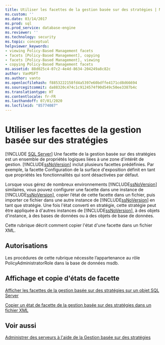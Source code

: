 ```yaml
---
title: Utiliser les facettes de la gestion basée sur des stratégies | Microsoft Docs
ms.custom: ''
ms.date: 03/14/2017
ms.prod: sql
ms.prod_service: database-engine
ms.reviewer: ''
ms.technology: security
ms.topic: conceptual
helpviewer_keywords:
- viewing Policy-Based Management facets
- facets [Policy-Based Management], copying
- facets [Policy-Based Management], viewing
- copying Policy-Based Management facets
ms.assetid: 88d025c4-07c2-4e4d-8634-204249a8c82c
author: VanMSFT
ms.author: vanto
ms.openlocfilehash: f8853222158fd4a5397e60bdffe4171cd8d66694
ms.sourcegitcommit: da88320c474c1c9124574f90d549c50ee3387b4c
ms.translationtype: HT
ms.contentlocale: fr-FR
ms.lasthandoff: 07/01/2020
ms.locfileid: "85774087"
---
```

# <a name="working-with-policy-based-management-facets"></a>Utiliser les facettes de la gestion basée sur des stratégies
 [!INCLUDE [SQL Server](../../includes/applies-to-version/sqlserver.md)]
  Une facette de la gestion basée sur des stratégies est un ensemble de propriétés logiques liées à une zone d'intérêt de gestion. [!INCLUDE[ssNoVersion](../../includes/ssnoversion-md.md)] inclut plusieurs facettes prédéfinies. Par exemple, la facette Configuration de la surface d'exposition définit en tant que propriétés les fonctionnalités qui sont désactivées par défaut.  
  
 Lorsque vous gérez de nombreux environnements [!INCLUDE[ssNoVersion](../../includes/ssnoversion-md.md)] similaires, vous pouvez configurer une facette dans une instance de [!INCLUDE[ssNoVersion](../../includes/ssnoversion-md.md)], copier l’état de cette facette dans un fichier, puis importer ce fichier dans une autre instance de [!INCLUDE[ssNoVersion](../../includes/ssnoversion-md.md)] en tant que stratégie. Une fois l'état converti en stratégie, cette stratégie peut être appliquée à d'autres instances de [!INCLUDE[ssNoVersion](../../includes/ssnoversion-md.md)], à des objets d'instance, à des bases de données ou à des objets de base de données.  
  
 Cette rubrique décrit comment copier l'état d'une facette dans un fichier XML.  
  
##  <a name="permissions"></a><a name="BeforeYouBegin"></a> Autorisations  
 Les procédures de cette rubrique nécessite l’appartenance au rôle PolicyAdministratorRole dans la base de données msdb.  
  
## <a name="viewing-and-copying-facet-states"></a>Affichage et copie d'états de facette  
 [Afficher les facettes de la gestion basée sur des stratégies sur un objet SQL Server](../../relational-databases/policy-based-management/view-the-policy-based-management-facets-on-a-sql-server-object.md)  
  
 [Copier un état de facette de la gestion basée sur des stratégies dans un fichier XML](../../relational-databases/policy-based-management/copy-a-policy-based-management-facet-state-to-an-xml-file.md)  
  
## <a name="see-also"></a>Voir aussi  
 [Administrer des serveurs à l'aide de la Gestion basée sur des stratégies](../../relational-databases/policy-based-management/administer-servers-by-using-policy-based-management.md)  
  
  
